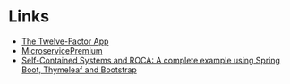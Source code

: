 # Links
* [The Twelve-Factor App](https://12factor.net/pl/)
* [MicroservicePremium](https://martinfowler.com/bliki/MicroservicePremium.html)
* [Self-Contained Systems and ROCA: A complete example using Spring Boot, Thymeleaf and Bootstrap](https://blog.codecentric.de/en/2015/01/self-contained-systems-roca-complete-example-using-spring-boot-thymeleaf-bootstrap/)
